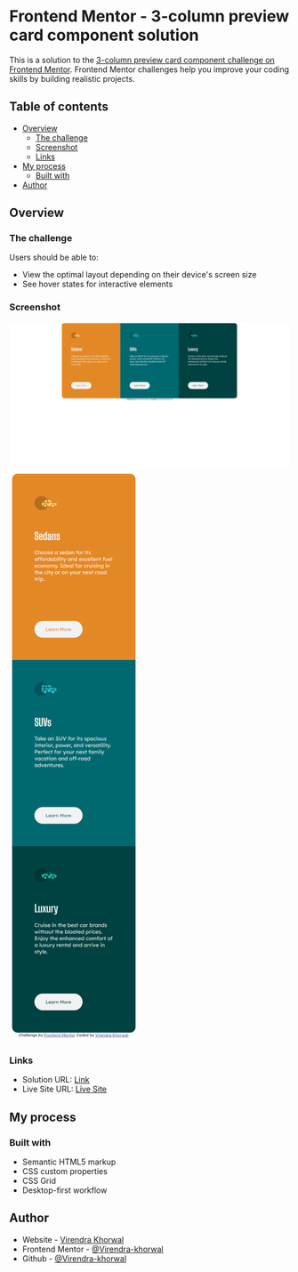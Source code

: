 # Frontend Mentor - 3-column preview card component solution

This is a solution to the [3-column preview card component challenge on Frontend Mentor](https://www.frontendmentor.io/challenges/3column-preview-card-component-pH92eAR2-). Frontend Mentor challenges help you improve your coding skills by building realistic projects. 

## Table of contents

- [Overview](#overview)
  - [The challenge](#the-challenge)
  - [Screenshot](#screenshot)
  - [Links](#links)
- [My process](#my-process)
  - [Built with](#built-with)
- [Author](#author)



## Overview

### The challenge

Users should be able to:

- View the optimal layout depending on their device's screen size
- See hover states for interactive elements

### Screenshot

![Desktop](./desktop.png)
![Mobile](./mobile.png)


### Links

- Solution URL: [Link](https://github.com/Virendra-khorwal/3-column-preview-card-component-main)
- Live Site URL: [Live Site](https://virendra-khorwal.github.io/3-column-preview-card-component-main/)

## My process

### Built with

- Semantic HTML5 markup
- CSS custom properties
- CSS Grid
- Desktop-first workflow

## Author

- Website - [Virendra Khorwal](https://virendra-khorwal.github.io/virendra-khorwal-portfolio/)
- Frontend Mentor - [@Virendra-khorwal](https://www.frontendmentor.io/profile/Virendra-khorwal)
- Github - [@Virendra-khorwal](https://github.com/Virendra-khorwal)


